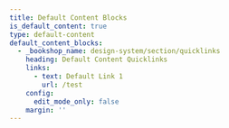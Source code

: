 ```yaml
---
title: Default Content Blocks
is_default_content: true
type: default-content
default_content_blocks:
  - _bookshop_name: design-system/section/quicklinks
    heading: Default Content Quicklinks
    links:
      - text: Default Link 1
        url: /test
    config:
      edit_mode_only: false
    margin: ''
---
```

